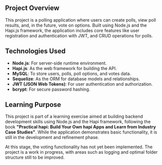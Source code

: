 ## Project Overview
This project is a polling application where users can create polls, view poll results, and, in the future, vote on options. Built using Node.js and the Hapi.js framework, the application includes core features like user registration and authentication with JWT, and CRUD operations for polls.

## Technologies Used
- **Node.js**: For server-side runtime environment.
- **Hapi.js**: As the web framework for building the API.
- **MySQL**: To store users, polls, poll options, and votes data.
- **Sequelize**: As the ORM for database models and relationships.
- **JWT (JSON Web Tokens)**: For user authentication and authorization.
- **bcrypt**: For secure password hashing.

## Learning Purpose
This project is part of a learning exercise aimed at building backend development skills using Node.js and the Hapi framework, following the book **"Practical hapi: Build Your Own hapi Apps and Learn from Industry Case Studies"**. While the application demonstrates basic functionality, it is still in the development and refinement phase.

At this stage, the voting functionality has not yet been implemented. The project is a work in progress, with areas such as logging and optimal folder structure still to be improved.
